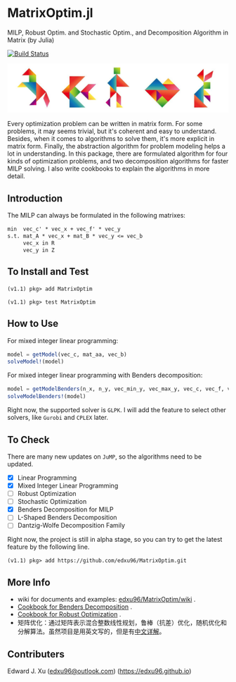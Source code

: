 
# MatrixOptim.jl

MILP, Robust Optim. and Stochastic Optim., and Decomposition Algorithm in Matrix (by Julia)

[![Build Status](https://travis-ci.org/edxu96/MatrixOptim.jl.svg?branch=master)](https://travis-ci.org/edxu96/MatrixOptim.jl)

![Tangram](/images/tangram_1.png)

Every optimization problem can be written in matrix form. For some problems, it may seems trivial, but it's coherent and easy to understand. Besides, when it comes to algorithms to solve them, it's more explicit in matrix form. Finally, the abstraction algorithm for problem modeling helps a lot in understanding. In this package, there are formulated algorithm for four kinds of optimization problems, and two decomposition algorithms for faster MILP solving. I also write cookbooks to explain the algorithms in more detail.

## Introduction

The MILP can always be formulated in the following matrixes:

```
min  vec_c' * vec_x + vec_f' * vec_y
s.t. mat_A * vec_x + mat_B * vec_y <= vec_b
     vec_x in R
     vec_y in Z
```

## To Install and Test

```
(v1.1) pkg> add MatrixOptim
```

```
(v1.1) pkg> test MatrixOptim
```

## How to Use

For mixed integer linear programming:

```Julia
model = getModel(vec_c, mat_aa, vec_b)
solveModel!(model)
```

For mixed integer linear programming with Benders decomposition:

```Julia
model = getModelBenders(n_x, n_y, vec_min_y, vec_max_y, vec_c, vec_f, vec_b, mat_aa, mat_bb)
solveModelBenders!(model)
```

Right now, the supported solver is `GLPK`. I will add the feature to select other solvers, like `Gurobi` and `CPLEX` later.

## To Check

There are many new updates on `JuMP`, so the algorithms need to be updated.

- [x] Linear Programming
- [x] Mixed Integer Linear Programming
- [ ] Robust Optimization
- [ ] Stochastic Optimization
- [X] Benders Decomposition for MILP
- [ ] L-Shaped Benders Decomposition
- [ ] Dantzig-Wolfe Decomposition Family

Right now, the project is still in alpha stage, so you can try to get the latest feature by the following line.

```
(v1.1) pkg> add https://github.com/edxu96/MatrixOptim.git
```

## More Info

- wiki for documents and examples: [edxu96/MatrixOptim/wiki](https://github.com/edxu96/MatrixOptim/wiki/1-Home) .
- [Cookbook for Benders Decomposition](./files/cookbook_benders.pdf) .
- [Cookbook for Robust Optimization](./files/cookbook_robust.pdf) .
- 矩阵优化：通过矩阵表示混合整数线性规划，鲁棒（抗差）优化，随机优化和分解算法。虽然项目是用英文写的，但是有[中文详解](https://github.com/edxu96/MatrixOptim/wiki/9-zh)。

## Contributers

Edward J. Xu (<edxu96@outlook.com>) (<https://edxu96.github.io>)
